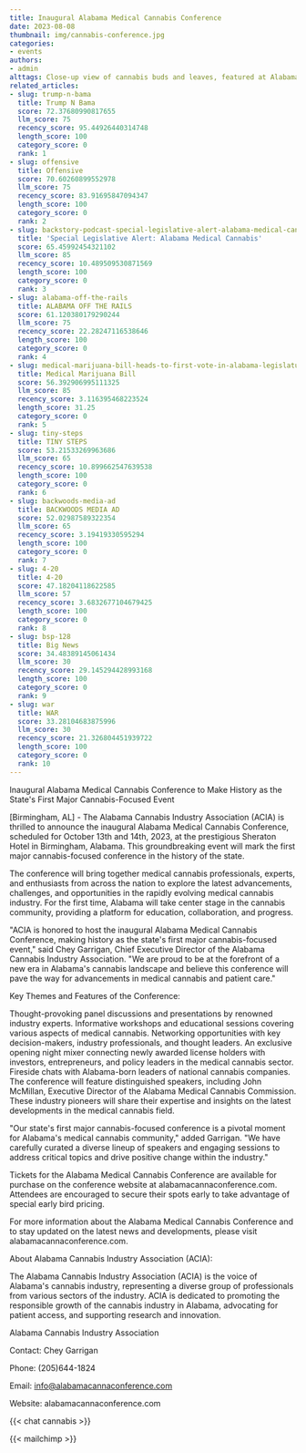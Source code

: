 ```yaml
---
title: Inaugural Alabama Medical Cannabis Conference
date: 2023-08-08
thumbnail: img/cannabis-conference.jpg
categories:
- events
authors:
- admin
alttags: Close-up view of cannabis buds and leaves, featured at Alabama’s first medical cannabis conference
related_articles:
- slug: trump-n-bama
  title: Trump N Bama
  score: 72.37680990817655
  llm_score: 75
  recency_score: 95.44926440314748
  length_score: 100
  category_score: 0
  rank: 1
- slug: offensive
  title: Offensive
  score: 70.60260899552978
  llm_score: 75
  recency_score: 83.91695847094347
  length_score: 100
  category_score: 0
  rank: 2
- slug: backstory-podcast-special-legislative-alert-alabama-medical-cannabis
  title: 'Special Legislative Alert: Alabama Medical Cannabis'
  score: 65.45992454321102
  llm_score: 85
  recency_score: 10.489509530871569
  length_score: 100
  category_score: 0
  rank: 3
- slug: alabama-off-the-rails
  title: ALABAMA OFF THE RAILS
  score: 61.120380179290244
  llm_score: 75
  recency_score: 22.28247116538646
  length_score: 100
  category_score: 0
  rank: 4
- slug: medical-marijuana-bill-heads-to-first-vote-in-alabama-legislature
  title: Medical Marijuana Bill
  score: 56.392906995111325
  llm_score: 85
  recency_score: 3.116395468223524
  length_score: 31.25
  category_score: 0
  rank: 5
- slug: tiny-steps
  title: TINY STEPS
  score: 53.21533269963686
  llm_score: 65
  recency_score: 10.899662547639538
  length_score: 100
  category_score: 0
  rank: 6
- slug: backwoods-media-ad
  title: BACKWOODS MEDIA AD
  score: 52.02987589322354
  llm_score: 65
  recency_score: 3.19419330595294
  length_score: 100
  category_score: 0
  rank: 7
- slug: 4-20
  title: 4-20
  score: 47.18204118622585
  llm_score: 57
  recency_score: 3.6832677104679425
  length_score: 100
  category_score: 0
  rank: 8
- slug: bsp-128
  title: Big News
  score: 34.48389145061434
  llm_score: 30
  recency_score: 29.145294428993168
  length_score: 100
  category_score: 0
  rank: 9
- slug: war
  title: WAR
  score: 33.28104683875996
  llm_score: 30
  recency_score: 21.326804451939722
  length_score: 100
  category_score: 0
  rank: 10
---
```

Inaugural Alabama Medical Cannabis Conference to Make History as the State's First Major Cannabis-Focused Event

[Birmingham, AL] - The Alabama Cannabis Industry Association (ACIA) is thrilled to announce the inaugural Alabama Medical Cannabis Conference, scheduled for October 13th and 14th, 2023, at the prestigious Sheraton Hotel in Birmingham, Alabama. This groundbreaking event will mark the first major cannabis-focused conference in the history of the state.

The conference will bring together medical cannabis professionals, experts, and enthusiasts from across the nation to explore the latest advancements, challenges, and opportunities in the rapidly evolving medical cannabis industry. For the first time, Alabama will take center stage in the cannabis community, providing a platform for education, collaboration, and progress.

"ACIA is honored to host the inaugural Alabama Medical Cannabis Conference, making history as the state's first major cannabis-focused event," said Chey Garrigan, Chief Executive Director of the Alabama Cannabis Industry Association. "We are proud to be at the forefront of a new era in Alabama's cannabis landscape and believe this conference will pave the way for advancements in medical cannabis and patient care."

Key Themes and Features of the Conference:

Thought-provoking panel discussions and presentations by renowned industry experts.
Informative workshops and educational sessions covering various aspects of medical cannabis.
Networking opportunities with key decision-makers, industry professionals, and thought leaders.
An exclusive opening night mixer connecting newly awarded license holders with investors, entrepreneurs, and policy leaders in the medical cannabis sector.
Fireside chats with Alabama-born leaders of national cannabis companies.
The conference will feature distinguished speakers, including John McMillan, Executive Director of the Alabama Medical Cannabis Commission. These industry pioneers will share their expertise and insights on the latest developments in the medical cannabis field.

"Our state's first major cannabis-focused conference is a pivotal moment for Alabama's medical cannabis community," added Garrigan. "We have carefully curated a diverse lineup of speakers and engaging sessions to address critical topics and drive positive change within the industry."

Tickets for the Alabama Medical Cannabis Conference are available for purchase on the conference website at alabamacannaconference.com. Attendees are encouraged to secure their spots early to take advantage of special early bird pricing.

For more information about the Alabama Medical Cannabis Conference and to stay updated on the latest news and developments, please visit alabamacannaconference.com.

About Alabama Cannabis Industry Association (ACIA):

The Alabama Cannabis Industry Association (ACIA) is the voice of Alabama's cannabis industry, representing a diverse group of professionals from various sectors of the industry. ACIA is dedicated to promoting the responsible growth of the cannabis industry in Alabama, advocating for patient access, and supporting research and innovation.

Alabama Cannabis Industry Association

Contact: Chey Garrigan

Phone: (205)644-1824

Email: info@alabamacannaconference.com

Website: alabamacannaconference.com


{{< chat cannabis >}}

{{< mailchimp >}}
